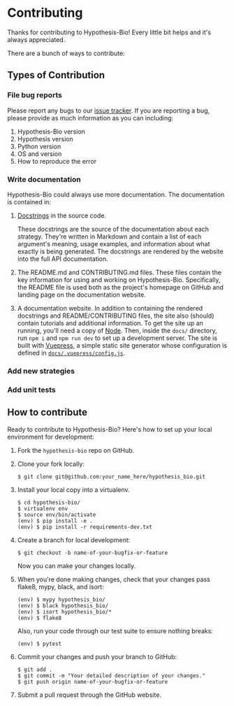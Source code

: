 # Contributing

Thanks for contributing to Hypothesis-Bio!
Every little bit helps and it's always appreciated.

There are a bunch of ways to contribute:

## Types of Contribution

### File bug reports

Please report any bugs to our [issue tracker](https://github.com/Lab41/hypothesis-bio/issues).
If you are reporting a bug, please provide as much information as you can including:

1. Hypothesis-Bio version
2. Hypothesis version
3. Python version
4. OS and version
5. How to reproduce the error

### Write documentation

Hypothesis-Bio could always use more documentation.
The documentation is contained in:

1. [Docstrings](https://www.python.org/dev/peps/pep-0257/) in the source code.

   These docstrings are the source of the documentation about each strategy.
   They're written in Markdown and contain a list of each argument's meaning, usage examples, and information about what exactly is being generated.
   The docstrings are rendered by the website into the full API documentation.

2. The README.md and CONTRIBUTING.md files.
   These files contain the key information for using and working on Hypothesis-Bio.
   Specifically, the README file is used both as the project's homepage on GitHub and landing page on the documentation website.

3. A documentation website.
   In addition to containing the rendered docstrings and README/CONTRIBUTING files, the site also (should) contain tutorials and additional information.
   To get the site up an running, you'll need a copy of [Node](https://nodejs.org/en/).
   Then, inside the `docs/` directory, run `npm i` and `npm run dev` to set up a development server.
   The site is built with [Vuepress](https://vuepress.vuejs.org), a simple static site generator whose configuration is defined in [`docs/.vuepress/config.js`](https://github.com/Lab41/hypothesis-bio/blob/master/docs/.vuepress/config.js).

### Add new strategies

### Add unit tests

## How to contribute

Ready to contribute to Hypothesis-Bio?
Here's how to set up your local environment for development:

1.  Fork the `hypothesis-bio` repo on GitHub.

2.  Clone your fork locally:

    ```shell
    $ git clone git@github.com:your_name_here/hypothesis_bio.git
    ```

3.  Install your local copy into a virtualenv.

    ```shell
    $ cd hypothesis-bio/
    $ virtualenv env
    $ source env/bin/activate
    (env) $ pip install -e .
    (env) $ pip install -r requirements-dev.txt
    ```

4.  Create a branch for local development:

    ```shell
    $ git checkout -b name-of-your-bugfix-or-feature
    ```

    Now you can make your changes locally.

5.  When you're done making changes, check that your changes pass flake8, mypy, black, and isort:

    ```shell
    (env) $ mypy hypothesis_bio/
    (env) $ black hypothesis_bio/
    (env) $ isort hypothesis_bio/*
    (env) $ flake8
    ```

    Also, run your code through our test suite to ensure nothing breaks:

    ```shell
    (env) $ pytest
    ```

6.  Commit your changes and push your branch to GitHub:

    ```shell
    $ git add .
    $ git commit -m "Your detailed description of your changes."
    $ git push origin name-of-your-bugfix-or-feature
    ```

7.  Submit a pull request through the GitHub website.
